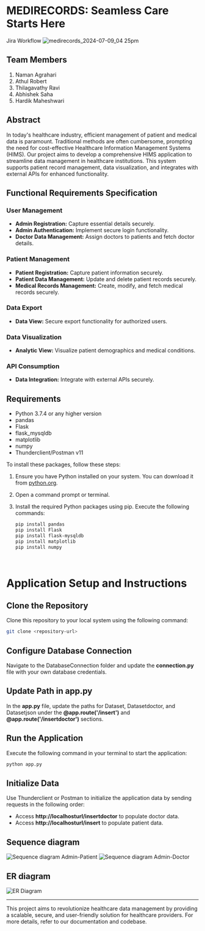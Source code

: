 # MEDIRECORDS: Seamless Care Starts Here
Jira Workflow
![medirecords_2024-07-09_04 25pm](https://github.com/Naman73598/MediRecords-Seamless-Care-Starts-Here/assets/78019442/abdef1cf-b0b3-4c40-b65f-dc5f8af74b91)
 
 
## Team Members
1. Naman Agrahari
2. Athul Robert
3. Thilagavathy Ravi
4. Abhishek Saha
5. Hardik Maheshwari
 
## Abstract
In today's healthcare industry, efficient management of patient and medical data is paramount. Traditional methods are often cumbersome, prompting the need for cost-effective Healthcare Information Management Systems (HIMS). Our project aims to develop a comprehensive HIMS application to streamline data management in healthcare institutions. This system supports patient record management, data visualization, and integrates with external APIs for enhanced functionality.
 
## Functional Requirements Specification
 
### User Management
- **Admin Registration:** Capture essential details securely.
- **Admin Authentication:** Implement secure login functionality.
- **Doctor Data Management:** Assign doctors to patients and fetch doctor details.
 
### Patient Management
- **Patient Registration:** Capture patient information securely.
- **Patient Data Management:** Update and delete patient records securely.
- **Medical Records Management:** Create, modify, and fetch medical records securely.
 
### Data Export
- **Data View:** Secure export functionality for authorized users.
 
### Data Visualization
- **Analytic View:** Visualize patient demographics and medical conditions.
 
### API Consumption
- **Data Integration:** Integrate with external APIs securely.
 
 
## Requirements
- Python 3.7.4 or any higher version
- pandas
- Flask
- flask_mysqldb
- matplotlib
- numpy
- Thunderclient/Postman v11
 
To install these packages, follow these steps:
 
1. Ensure you have Python installed on your system. You can download it from [python.org](https://www.python.org/downloads/).
 
2. Open a command prompt or terminal.
 
3. Install the required Python packages using pip. Execute the following commands:
 
   ```bash
   pip install pandas
   pip install Flask
   pip install flask-mysqldb
   pip install matplotlib
   pip install numpy
 
 
# Application Setup and Instructions
 
## Clone the Repository
Clone this repository to your local system using the following command:
```bash
git clone <repository-url>
```
## Configure Database Connection
Navigate to the DatabaseConnection folder and update the **connection.py** file with your own database credentials.
 
## Update Path in app.py
In the **app.py** file, update the paths for Dataset, Datasetdoctor, and Datasetjson under the **@app.route('/insert')** and **@app.route('/insertdoctor')** sections.
 
## Run the Application
Execute the following command in your terminal to start the application:
```bash
python app.py
```
 
## Initialize Data
Use Thunderclient or Postman to initialize the application data by sending requests in the following order:
 
- Access __http://localhosturl/insertdoctor__ to populate doctor data.
- Access __http://localhosturl/insert__ to populate patient data.
 
 
## Sequence diagram
![Sequence diagram Admin-Patient](https://github.com/Naman73598/MediRecords-Seamless-Care-Starts-Here/assets/78019442/d3953dfa-7c88-44ed-9aed-9b79a255544a)
![Sequence diagram Admin-Doctor](https://github.com/Naman73598/MediRecords-Seamless-Care-Starts-Here/assets/78019442/d6edd5fd-c895-4767-b099-0b2be8995768)
 
## ER diagram
![ER Diagram](https://github.com/Naman73598/MediRecords-Seamless-Care-Starts-Here/assets/126481000/58e2e757-81fc-44b4-b56a-ae00775d7444)
 
 
 
---
 
This project aims to revolutionize healthcare data management by providing a scalable, secure, and user-friendly solution for healthcare providers. For more details, refer to our documentation and codebase.
   